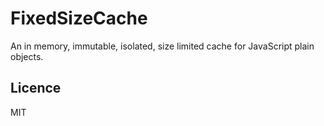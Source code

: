 FixedSizeCache
==============

An in memory, immutable, isolated, size limited cache for JavaScript plain objects.

## Licence
MIT
